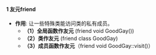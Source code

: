 #### 1  友元friend

- **作用**: 让一些特殊类能访问类的私有成员。
	- **（1）全局函数作友元** (friend void GoodGay())
	- **（2）类作友元** (friend class GoodGay)
	- **（3）成员函数作友元**（friend void GoodGay::visit()）